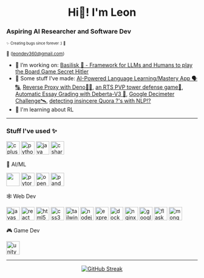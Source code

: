 <h1 align="center">Hi🌊! I'm Leon</h1>

<h3 align="left">Aspiring AI Researcher and Software Dev</h3>

<sub><sup>✨ Creating bugs since forever :) 🐞</sub></sup>

<sup>💌 (leondev360@gmail.com)</sup>
  
- 🔭 I’m working on: [Basilisk 🦎 - Framework for LLMs and Humans to play the Board Game Secret Hitler](https://github.com/LLeon360/Secret-H-AI)
- 👀 Some stuff I've made: [AI-Powered Language Learning/Mastery App 🗣🔠](https://devpost.com/software/lingsim), [Reverse Proxy with Deno🐱‍🐉](https://github.com/pbrucla/reverse_proxy_group2), [an RTS PVP tower defense game🤺](https://github.com/LLeon360/Untitled-ENGR96A-Game), [Automatic Essay Grading with Deberta-V3 📝](https://github.com/LLeon360/automated-essay-scoring), [Google Decimeter Challenge🛰](https://github.com/LLeon360/Google-Decimeter-Challenge-23), [detecting insincere Quora ?'s with NLP⁉](https://github.com/LLeon360/aiprojects-nlp-quora-questions)
- 🌱 I'm learning about RL
---
<h3 align="left">Stuff I've used ✨</h3>
<div align="left">
  <img src="https://cdn.jsdelivr.net/gh/devicons/devicon/icons/cplusplus/cplusplus-original.svg" height="35" alt="cplusplus logo"  />
  <img src="https://cdn.jsdelivr.net/gh/devicons/devicon/icons/python/python-original.svg" height="35" alt="python logo"  />
  <img src="https://cdn.jsdelivr.net/gh/devicons/devicon/icons/java/java-original.svg" height="35" alt="java logo"  />
  <img src="https://cdn.jsdelivr.net/gh/devicons/devicon/icons/csharp/csharp-original.svg" height="35" alt="csharp logo"  />
</div>
<p align="left">🤖 AI/ML </p>
<div align="left">
  <img src="https://cdn.jsdelivr.net/gh/devicons/devicon/icons/tensorflow/tensorflow-original.svg" height="35 alt="tensorflow logo"  />
  <img src="https://cdn.jsdelivr.net/gh/devicons/devicon/icons/pytorch/pytorch-original.svg" height="35" alt="pytorch logo"  />
  <img src="https://cdn.jsdelivr.net/gh/devicons/devicon/icons/opencv/opencv-original.svg" height="35" alt="opencv logo"  />
  <img src="https://cdn.jsdelivr.net/gh/devicons/devicon/icons/pandas/pandas-original.svg" height="35" alt="pandas logo"  />
</div>
<p align="left">🕸 Web Dev </p>
<div align="left">
  <img src="https://cdn.jsdelivr.net/gh/devicons/devicon/icons/javascript/javascript-original.svg" height="35" alt="javascript logo"  />
  <img src="https://cdn.jsdelivr.net/gh/devicons/devicon/icons/react/react-original.svg" height="35" alt="react logo"  />
  <img src="https://cdn.jsdelivr.net/gh/devicons/devicon/icons/html5/html5-original.svg" height="35" alt="html5 logo"  />
  <img src="https://cdn.jsdelivr.net/gh/devicons/devicon/icons/css3/css3-original.svg" height="35" alt="css3 logo"  />
  <img src="https://www.vectorlogo.zone/logos/tailwindcss/tailwindcss-icon.svg" height="35" alt="tailwindcss logo"  />
  <img src="https://cdn.jsdelivr.net/gh/devicons/devicon/icons/nodejs/nodejs-original.svg" height="35" alt="nodejs logo"  />
  <img src="https://cdn.jsdelivr.net/gh/devicons/devicon/icons/express/express-original.svg" height="35" alt="express logo"  />
  <img src="https://cdn.jsdelivr.net/gh/devicons/devicon/icons/docker/docker-original.svg" height="35" alt="docker logo"  />
  <img src="https://cdn.jsdelivr.net/gh/devicons/devicon/icons/nginx/nginx-original.svg" height="35" alt="nginx logo"  />
  <img src="https://cdn.jsdelivr.net/gh/devicons/devicon/icons/googlecloud/googlecloud-original.svg" height="35" alt="googlecloud logo"  />
  <img src="https://cdn.jsdelivr.net/gh/devicons/devicon/icons/flask/flask-original.svg" height="35" alt="flask logo"  />
  <img src="https://cdn.jsdelivr.net/gh/devicons/devicon/icons/mongodb/mongodb-original.svg" height="35" alt="mongodb logo"  />
</div>
<p align="left">🎮 Game Dev </p>
<div align="left">
  <img src="https://cdn.jsdelivr.net/gh/devicons/devicon/icons/unity/unity-original.svg" height="35" alt="unity logo"  />
</div>

---

<p align="center">
  <a href="https://git.io/streak-stats"><img src="https://streak-stats.demolab.com?user=LLeon360&theme=dracula&mode=weekly&card_width=550&card_height=180" alt="GitHub Streak" /></a>
</p>

